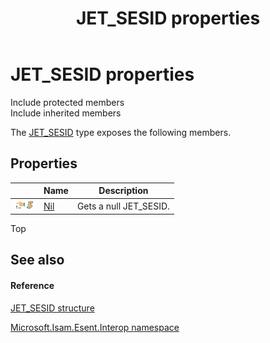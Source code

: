 ﻿---
title: JET_SESID properties
TOCTitle: JET_SESID properties
ms:assetid: Properties.T:Microsoft.Isam.Esent.Interop.JET_SESID
ms:mtpsurl: https://msdn.microsoft.com/library/microsoft.isam.esent.interop.jet_sesid_properties(v=EXCHG.10)
ms:contentKeyID: 39514301
ms.date: 07/30/2014
ms.topic: article
---

# JET_SESID properties

Include protected members  
Include inherited members  

The [JET_SESID](hh596745\(v=exchg.10\).md) type exposes the following members.

## Properties

<table>
<thead>
<tr class="header">
<th> </th>
<th>Name</th>
<th>Description</th>
</tr>
</thead>
<tbody>
<tr class="odd">
<td><img src="../images/dn292128.pubproperty(exchg.10).gif" title="Public property" alt="Public property" /><img src="../images/dn292146.static(exchg.10).gif" title="Static member" alt="Static member" /></td>
<td><a href="hh556905(v=exchg.10).md">Nil</a></td>
<td>Gets a null JET_SESID.</td>
</tr>
</tbody>
</table>


Top

## See also

#### Reference

[JET_SESID structure](hh596745\(v=exchg.10\).md)

[Microsoft.Isam.Esent.Interop namespace](hh596136\(v=exchg.10\).md)

